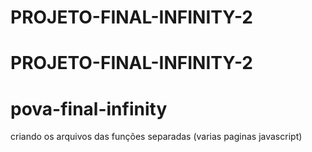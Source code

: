 ﻿# PROJETO-FINAL-INFINITY-2
# PROJETO-FINAL-INFINITY-2
# pova-final-infinity
criando os arquivos das funções separadas (varias paginas javascript)
